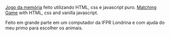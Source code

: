 [Jogo da memória](https://joao1771.github.io/memoria/) feito utilizando HTML, css e javascript puro.
[Matching Game](https://joao1771.github.io/memoria/) with HTML, css and vanilla javascript.

Feito em grande parte em um computador da IFPR Londrina e com ajuda do meu primo para escolher os animais.
